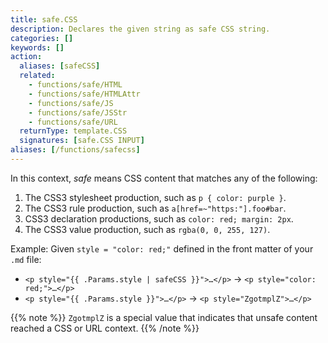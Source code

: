 ```yaml
---
title: safe.CSS
description: Declares the given string as safe CSS string.
categories: []
keywords: []
action:
  aliases: [safeCSS]
  related:
    - functions/safe/HTML
    - functions/safe/HTMLAttr
    - functions/safe/JS
    - functions/safe/JSStr
    - functions/safe/URL
  returnType: template.CSS
  signatures: [safe.CSS INPUT]
aliases: [/functions/safecss]
---
```


In this context, *safe* means CSS content that matches any of the following:

1. The CSS3 stylesheet production, such as `p { color: purple }`.
2. The CSS3 rule production, such as `a[href=~"https:"].foo#bar`.
3. CSS3 declaration productions, such as `color: red; margin: 2px`.
4. The CSS3 value production, such as `rgba(0, 0, 255, 127)`.

Example: Given `style = "color: red;"` defined in the front matter of your `.md` file:

* `<p style="{{ .Params.style | safeCSS }}">…</p>` &rarr; `<p style="color: red;">…</p>`
* `<p style="{{ .Params.style }}">…</p>` &rarr; `<p style="ZgotmplZ">…</p>`

{{% note %}}
`ZgotmplZ` is a special value that indicates that unsafe content reached a CSS or URL context.
{{% /note %}}
